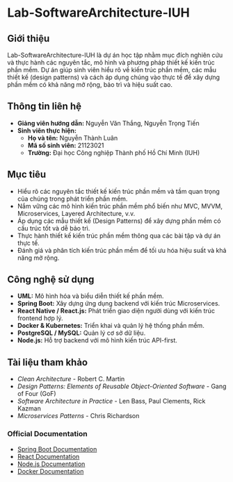 # Lab-SoftwareArchitecture-IUH

## Giới thiệu
Lab-SoftwareArchitecture-IUH là dự án học tập nhằm mục đích nghiên cứu và thực hành các nguyên tắc, mô hình và phương pháp thiết kế kiến trúc phần mềm. Dự án giúp sinh viên hiểu rõ về kiến trúc phần mềm, các mẫu thiết kế (design patterns) và cách áp dụng chúng vào thực tế để xây dựng phần mềm có khả năng mở rộng, bảo trì và hiệu suất cao.

## Thông tin liên hệ
- **Giảng viên hướng dẫn:** Nguyễn Văn Thắng, Nguyễn Trọng Tiến  
- **Sinh viên thực hiện:**  
  - **Họ và tên:** Nguyễn Thành Luân  
  - **Mã số sinh viên:** 21123021  
  - **Trường:** Đại học Công nghiệp Thành phố Hồ Chí Minh (IUH)  

## Mục tiêu
- Hiểu rõ các nguyên tắc thiết kế kiến trúc phần mềm và tầm quan trọng của chúng trong phát triển phần mềm.
- Nắm vững các mô hình kiến trúc phần mềm phổ biến như MVC, MVVM, Microservices, Layered Architecture, v.v.
- Áp dụng các mẫu thiết kế (Design Patterns) để xây dựng phần mềm có cấu trúc tốt và dễ bảo trì.
- Thực hành thiết kế kiến trúc phần mềm thông qua các bài tập và dự án thực tế.
- Đánh giá và phân tích kiến trúc phần mềm để tối ưu hóa hiệu suất và khả năng mở rộng.

## Công nghệ sử dụng
- **UML:** Mô hình hóa và biểu diễn thiết kế phần mềm.
- **Spring Boot:** Xây dựng ứng dụng backend với kiến trúc Microservices.
- **React Native / React.js:** Phát triển giao diện người dùng với kiến trúc frontend hợp lý.
- **Docker & Kubernetes:** Triển khai và quản lý hệ thống phần mềm.
- **PostgreSQL / MySQL:** Quản lý cơ sở dữ liệu.
- **Node.js:** Hỗ trợ backend với mô hình kiến trúc API-first.

## Tài liệu tham khảo
- *Clean Architecture* - Robert C. Martin
- *Design Patterns: Elements of Reusable Object-Oriented Software* - Gang of Four (GoF)
- *Software Architecture in Practice* - Len Bass, Paul Clements, Rick Kazman
- *Microservices Patterns* - Chris Richardson

### Official Documentation
- [Spring Boot Documentation](https://spring.io/projects/spring-boot)
- [React Documentation](https://reactjs.org/docs/getting-started.html)
- [Node.js Documentation](https://nodejs.org/en/docs/)
- [Docker Documentation](https://docs.docker.com/)
